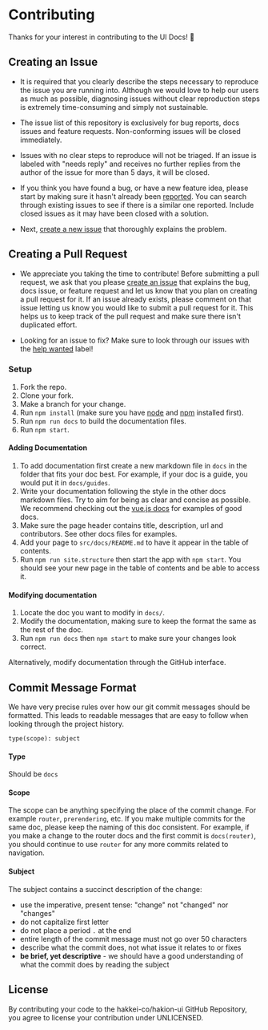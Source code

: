 # Contributing

Thanks for your interest in contributing to the UI Docs! :tada:


## Creating an Issue

* It is required that you clearly describe the steps necessary to reproduce the issue you are running into. Although we would love to help our users as much as possible, diagnosing issues without clear reproduction steps is extremely time-consuming and simply not sustainable.

* The issue list of this repository is exclusively for bug reports, docs issues and feature requests. Non-conforming issues will be closed immediately.

* Issues with no clear steps to reproduce will not be triaged. If an issue is labeled with "needs reply" and receives no further replies from the author of the issue for more than 5 days, it will be closed.

* If you think you have found a bug, or have a new feature idea, please start by making sure it hasn't already been [reported](https://github.com/ionic-team/ionic/issues?utf8=%E2%9C%93&q=is%3Aissue). You can search through existing issues to see if there is a similar one reported. Include closed issues as it may have been closed with a solution.

* Next, [create a new issue](https://github.com/ionic-team/stencil-site/issues/new) that thoroughly explains the problem.

## Creating a Pull Request

* We appreciate you taking the time to contribute! Before submitting a pull request, we ask that you please [create an issue](#creating-an-issue) that explains the bug, docs issue, or feature request and let us know that you plan on creating a pull request for it. If an issue already exists, please comment on that issue letting us know you would like to submit a pull request for it. This helps us to keep track of the pull request and make sure there isn't duplicated effort.

* Looking for an issue to fix? Make sure to look through our issues with the [help wanted](https://github.com/ionic-team/stencil-site/issues?q=is%3Aopen+is%3Aissue+label%3A%22help+wanted%22) label!

### Setup

1. Fork the repo.
2. Clone your fork.
3. Make a branch for your change.
4. Run `npm install` (make sure you have [node](https://nodejs.org/en/) and [npm](http://blog.npmjs.org/post/85484771375/how-to-install-npm) installed first).
5. Run `npm run docs` to build the documentation files.
6. Run `npm start`.

#### Adding Documentation

1. To add documentation first create a new markdown file in `docs` in the folder that fits your doc best. For example, if your doc is a guide, you would put it in `docs/guides`.
2. Write your documentation following the style in the other docs markdown files. Try to aim for being as clear and concise as possible. We recommend checking out the [vue.js docs](https://vuejs.org/) for examples of good docs.
3. Make sure the page header contains title, description, url and contributors. See other docs files for examples.
4. Add your page to `src/docs/README.md` to have it appear in the table of contents.
5. Run `npm run site.structure` then start the app with `npm start`. You should see your new page in the table of contents and be able to access it.

#### Modifying documentation

1. Locate the doc you want to modify in `docs/`.
2. Modify the documentation, making sure to keep the format the same as the rest of the doc.
3. Run `npm run docs` then `npm start` to make sure your changes look correct.

Alternatively, modify documentation through the GitHub interface.

## Commit Message Format

We have very precise rules over how our git commit messages should be formatted. This leads to readable messages that are easy to follow when looking through the project history.

`type(scope): subject`

#### Type
Should be `docs`

#### Scope
The scope can be anything specifying the place of the commit change. For example `router`, `prerendering`, etc. If you make multiple commits for the same doc, please keep the naming of this doc consistent. For example, if you make a change to the router docs and the first commit is `docs(router)`, you should continue to use `router` for any more commits related to navigation.

#### Subject
The subject contains a succinct description of the change:

* use the imperative, present tense: "change" not "changed" nor "changes"
* do not capitalize first letter
* do not place a period `.` at the end
* entire length of the commit message must not go over 50 characters
* describe what the commit does, not what issue it relates to or fixes
* **be brief, yet descriptive** - we should have a good understanding of what the commit does by reading the subject


## License

By contributing your code to the hakkei-co/hakion-ui GitHub Repository, you agree to license your contribution under UNLICENSED.
